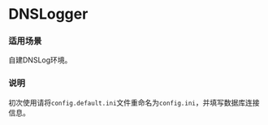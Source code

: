# DNSLogger

### 适用场景

自建DNSLog环境。

### 说明

初次使用请将`config.default.ini`文件重命名为`config.ini`，并填写数据库连接信息。